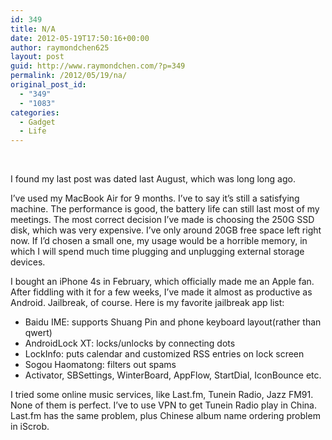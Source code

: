```yaml
---
id: 349
title: N/A
date: 2012-05-19T17:50:16+00:00
author: raymondchen625
layout: post
guid: http://www.raymondchen.com/?p=349
permalink: /2012/05/19/na/
original_post_id:
  - "349"
  - "1083"
categories:
  - Gadget
  - Life
---
```

&nbsp;

I found my last post was dated last August, which was long long ago.

I&#8217;ve used my MacBook Air for 9 months. I&#8217;ve to say it&#8217;s still a satisfying machine. The performance is good, the battery life can still last most of my meetings. The most correct decision I&#8217;ve made is choosing the 250G SSD disk, which was very expensive. I&#8217;ve only around 20GB free space left right now. If I&#8217;d chosen a small one, my usage would be a horrible memory, in which I will spend much time plugging and unplugging external storage devices.

I bought an iPhone 4s in February, which officially made me an Apple fan. After fiddling with it for a few weeks, I&#8217;ve made it almost as productive as Android. Jailbreak, of course. Here is my favorite jailbreak app list:

  * Baidu IME: supports Shuang Pin and phone keyboard layout(rather than qwert)
  * AndroidLock XT: locks/unlocks by connecting dots
  * LockInfo: puts calendar and customized RSS entries on lock screen
  * Sogou Haomatong: filters out spams
  * Activator, SBSettings, WinterBoard, AppFlow, StartDial, IconBounce etc.

I tried some online music services, like Last.fm, Tunein Radio, Jazz FM91. None of them is perfect. I&#8217;ve to use VPN to get Tunein Radio play in China. Last.fm has the same problem, plus Chinese album name ordering problem in iScrob.